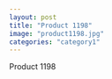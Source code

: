 ```yaml
---
layout: post
title: "Product 1198"
image: "product1198.jpg"
categories: "category1"
---
```

Product 1198
